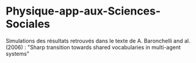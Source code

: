 # Physique-app-aux-Sciences-Sociales
Simulations des résultats retrouvés dans le texte de A. Baronchelli and al. (2006) : "Sharp transition towards shared vocabularies in multi-agent systems"
